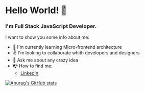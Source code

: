 <h1>Hello World! 👋</h1>

 ### I'm Full Stack JavaScript Developer.
 
I want to show you some info about me:

- 📘 I'm currently learning Micro-frontend architecture
- ✌️ I'm looking to collaborate whith developers and designers
- 💬 Ask me about any crazy idea
- 📭 How to find me:
  - [LinkedIn](https://www.linkedin.com/in/robert-andres-ramos-astudillo-161b8316b)

[![Anurag's GitHub stats](https://github-readme-stats.vercel.app/api?username=robertramosastudillo&show_icons=true)](https://github.com/robertramosastudillo)


